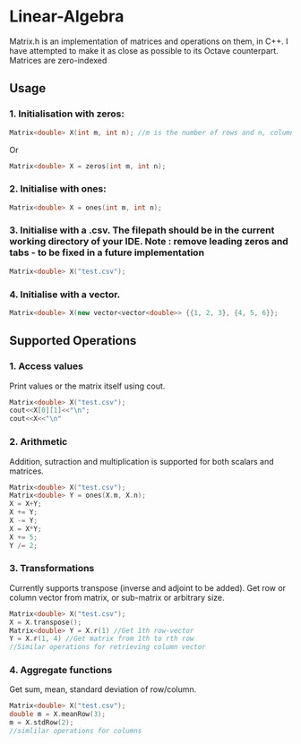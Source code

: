 # Linear-Algebra
Matrix.h is an implementation of matrices and operations on them, in C++. I have attempted to make it as close as possible to its Octave counterpart. Matrices are zero-indexed

## Usage

### 1. Initialisation with zeros:
```c++
Matrix<double> X(int m, int n); //m is the number of rows and n, columns.
```
Or
```c++
Matrix<double> X = zeros(int m, int n);
```

### 2. Initialise with ones:
```c++
Matrix<double> X = ones(int m, int n);
```

### 3. Initialise with a .csv. The filepath should be in the current working directory of your IDE. Note : remove leading zeros and tabs - to be fixed in a future implementation
```c++
Matrix<double> X("test.csv");
```

### 4. Initialise with a vector.
```c++
Matrix<double> X(new vector<vector<double>> {{1, 2, 3}, {4, 5, 6}};
```

## Supported Operations

### 1. Access values
Print values or the matrix itself using cout.
```c++
Matrix<double> X("test.csv");
cout<<X[0][1]<<"\n";
cout<<X<<"\n"
```

### 2. Arithmetic
Addition, sutraction and multiplication is supported for both scalars and matrices.
```c++
Matrix<double> X("test.csv");
Matrix<double> Y = ones(X.m, X.n);
X = X+Y;
X += Y;
X -= Y;
X = X*Y;
X += 5;
Y /= 2;
```

### 3. Transformations
Currently supports transpose (inverse and adjoint to be added). Get row or column vector from matrix, or sub-matrix or arbitrary size.
```c++
Matrix<double> X("test.csv");
X = X.transpose();
Matrix<double> Y = X.r(1) //Get 1th row-vector
Y = X.r(1, 4) //Get matrix from 1th to rth row
//Similar operations for retrieving column vector
```

### 4. Aggregate functions
Get sum, mean, standard deviation of row/column.
```c++
Matrix<double> X("test.csv");
double m = X.meanRow(3);
m = X.stdRow(2);
//simlilar operations for columns
```
